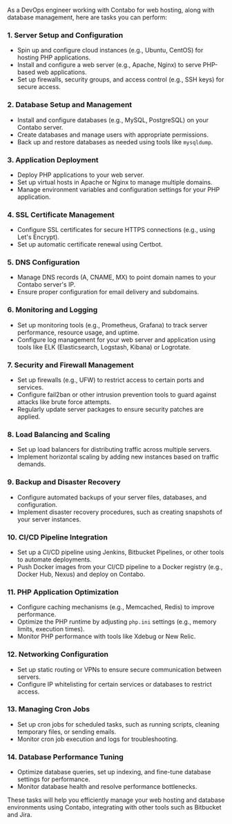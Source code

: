 As a DevOps engineer working with Contabo for web hosting, along with database management, here are tasks you can perform:

### 1. **Server Setup and Configuration**
   - Spin up and configure cloud instances (e.g., Ubuntu, CentOS) for hosting PHP applications.
   - Install and configure a web server (e.g., Apache, Nginx) to serve PHP-based web applications.
   - Set up firewalls, security groups, and access control (e.g., SSH keys) for secure access.

### 2. **Database Setup and Management**
   - Install and configure databases (e.g., MySQL, PostgreSQL) on your Contabo server.
   - Create databases and manage users with appropriate permissions.
   - Back up and restore databases as needed using tools like `mysqldump`.

### 3. **Application Deployment**
   - Deploy PHP applications to your web server.
   - Set up virtual hosts in Apache or Nginx to manage multiple domains.
   - Manage environment variables and configuration settings for your PHP application.

### 4. **SSL Certificate Management**
   - Configure SSL certificates for secure HTTPS connections (e.g., using Let's Encrypt).
   - Set up automatic certificate renewal using Certbot.

### 5. **DNS Configuration**
   - Manage DNS records (A, CNAME, MX) to point domain names to your Contabo server's IP.
   - Ensure proper configuration for email delivery and subdomains.

### 6. **Monitoring and Logging**
   - Set up monitoring tools (e.g., Prometheus, Grafana) to track server performance, resource usage, and uptime.
   - Configure log management for your web server and application using tools like ELK (Elasticsearch, Logstash, Kibana) or Logrotate.

### 7. **Security and Firewall Management**
   - Set up firewalls (e.g., UFW) to restrict access to certain ports and services.
   - Configure fail2ban or other intrusion prevention tools to guard against attacks like brute force attempts.
   - Regularly update server packages to ensure security patches are applied.

### 8. **Load Balancing and Scaling**
   - Set up load balancers for distributing traffic across multiple servers.
   - Implement horizontal scaling by adding new instances based on traffic demands.

### 9. **Backup and Disaster Recovery**
   - Configure automated backups of your server files, databases, and configuration.
   - Implement disaster recovery procedures, such as creating snapshots of your server instances.

### 10. **CI/CD Pipeline Integration**
   - Set up a CI/CD pipeline using Jenkins, Bitbucket Pipelines, or other tools to automate deployments.
   - Push Docker images from your CI/CD pipeline to a Docker registry (e.g., Docker Hub, Nexus) and deploy on Contabo.

### 11. **PHP Application Optimization**
   - Configure caching mechanisms (e.g., Memcached, Redis) to improve performance.
   - Optimize the PHP runtime by adjusting `php.ini` settings (e.g., memory limits, execution times).
   - Monitor PHP performance with tools like Xdebug or New Relic.

### 12. **Networking Configuration**
   - Set up static routing or VPNs to ensure secure communication between servers.
   - Configure IP whitelisting for certain services or databases to restrict access.

### 13. **Managing Cron Jobs**
   - Set up cron jobs for scheduled tasks, such as running scripts, cleaning temporary files, or sending emails.
   - Monitor cron job execution and logs for troubleshooting.

### 14. **Database Performance Tuning**
   - Optimize database queries, set up indexing, and fine-tune database settings for performance.
   - Monitor database health and resolve performance bottlenecks.

These tasks will help you efficiently manage your web hosting and database environments using Contabo, integrating with other tools such as Bitbucket and Jira.

